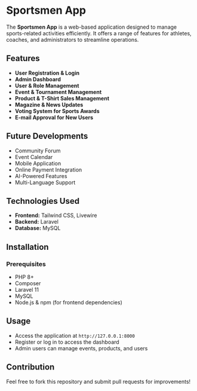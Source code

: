 # Sportsmen App

The **Sportsmen App** is a web-based application designed to manage sports-related activities efficiently. It offers a range of features for athletes, coaches, and administrators to streamline operations.

## Features

- **User Registration & Login**
- **Admin Dashboard**
- **User & Role Management**
- **Event & Tournament Management**
- **Product & T-Shirt Sales Management**
- **Magazine & News Updates**
- **Voting System for Sports Awards**
- **E-mail Approval for New Users**

## Future Developments

- Community Forum
- Event Calendar
- Mobile Application
- Online Payment Integration
- AI-Powered Features
- Multi-Language Support

## Technologies Used

- **Frontend:** Tailwind CSS, Livewire
- **Backend:** Laravel
- **Database:** MySQL

## Installation

### Prerequisites
- PHP 8+
- Composer
- Laravel 11
- MySQL
- Node.js & npm (for frontend dependencies)


## Usage

- Access the application at `http://127.0.0.1:8000`
- Register or log in to access the dashboard
- Admin users can manage events, products, and users

## Contribution

Feel free to fork this repository and submit pull requests for improvements!
